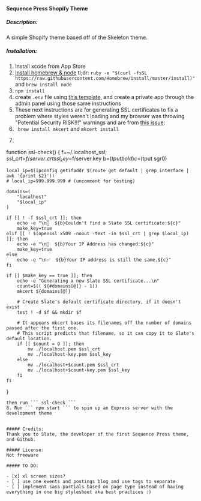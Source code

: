 #### Sequence Press Shopify Theme

##### Description:
A simple Shopify theme based off of the Skeleton theme.

##### Installation:

1. Install xcode from App Store
2. [Install homebrew & node](https://blog.teamtreehouse.com/install-node-js-npm-mac) tl;dr: ``` ruby -e "$(curl -fsSL https://raw.githubusercontent.com/Homebrew/install/master/install)" ``` and ``` brew install node ```
3. ``` npm install ```
4. create ``` .env ``` file using [this template](https://shopify.github.io/slate/docs/connect-to-your-store), and create a private app through the admin panel using those same instructions
5. These next instructions are for generating SSL certificates to fix a problem where styles weren't loading and my browser was throwing "Potential Security RISK!!!" warnings and are from [this issue](https://github.com/Shopify/slate/issues/726#issuecomment-425675011):
6. ``` brew install mkcert``` and ``` mkcert install ```
7. ```bash
  function ssl-check() {
    f=~/.localhost_ssl;
    ssl_crt=$f/server.crt
    ssl_key=$f/server.key
    b=$(tput bold)
    c=$(tput sgr0)

    local_ip=$(ipconfig getifaddr $(route get default | grep interface | awk '{print $2}'))
    # local_ip=999.999.999 # (uncomment for testing)

    domains=(
        "localhost"
        "$local_ip"
    )

    if [[ ! -f $ssl_crt ]]; then
        echo -e "\n🛑  ${b}Couldn't find a Slate SSL certificate:${c}"
        make_key=true
    elif [[ ! $(openssl x509 -noout -text -in $ssl_crt | grep $local_ip) ]]; then
        echo -e "\n🛑  ${b}Your IP Address has changed:${c}"
        make_key=true
    else
        echo -e "\n✅  ${b}Your IP address is still the same.${c}"
    fi

    if [[ $make_key == true ]]; then
        echo -e "Generating a new Slate SSL certificate...\n"
        count=$(( ${#domains[@]} - 1))
        mkcert ${domains[@]}

        # Create Slate's default certificate directory, if it doesn't exist
        test ! -d $f && mkdir $f

        # It appears mkcert bases its filenames off the number of domains passed after the first one.
        # This script predicts that filename, so it can copy it to Slate's default location.
        if [[ $count = 0 ]]; then
            mv ./localhost.pem $ssl_crt
            mv ./localhost-key.pem $ssl_key
        else
            mv ./localhost+$count.pem $ssl_crt
            mv ./localhost+$count-key.pem $ssl_key
        fi
    fi
  }
  ```
then run ``` ssl-check ```
8. Run ``` npm start ``` to spin up an Express server with the development theme


##### Credits:
Thank you to Slate, the developer of the first Sequence Press theme, and Github.

##### License:
Not freeware

##### TO DO:

- [x] xl screen sizes?
- [ ] use one events and postings blog and use tags to separate
- [ ] implement sass partials based on page type instead of having everything in one big stylesheet aka best practices :)
